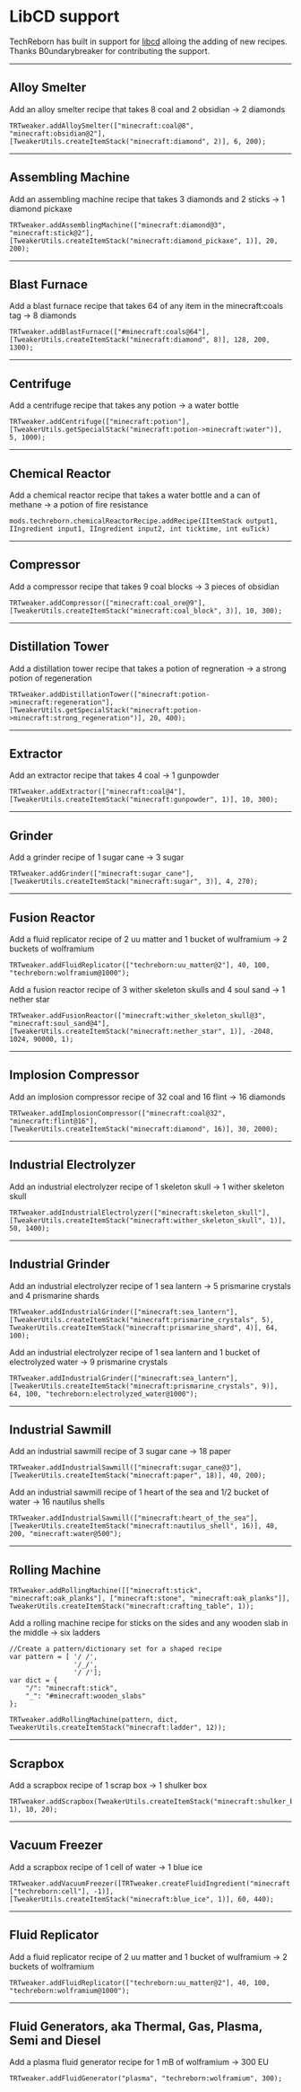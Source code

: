 # LibCD support

TechReborn has built in support for [libcd](https://www.curseforge.com/minecraft/mc-mods/libcd) alloing the adding of new recipes. Thanks B0undarybreaker for contributing the support.

---

## Alloy Smelter

Add an alloy smelter recipe that takes 8 coal and 2 obsidian -\> 2 diamonds

    TRTweaker.addAlloySmelter(["minecraft:coal@8", "minecraft:obsidian@2"], [TweakerUtils.createItemStack("minecraft:diamond", 2)], 6, 200);

---

## Assembling Machine

Add an assembling machine recipe that takes 3 diamonds and 2 sticks -\> 1 diamond pickaxe

    TRTweaker.addAssemblingMachine(["minecraft:diamond@3", "minecraft:stick@2"], [TweakerUtils.createItemStack("minecraft:diamond_pickaxe", 1)], 20, 200);

---

## Blast Furnace

Add a blast furnace recipe that takes 64 of any item in the minecraft:coals tag -\> 8 diamonds

    TRTweaker.addBlastFurnace(["#minecraft:coals@64"], [TweakerUtils.createItemStack("minecraft:diamond", 8)], 128, 200, 1300);

---

## Centrifuge

Add a centrifuge recipe that takes any potion -\> a water bottle

    TRTweaker.addCentrifuge(["minecraft:potion"], [TweakerUtils.getSpecialStack("minecraft:potion->minecraft:water")], 5, 1000);

---

## Chemical Reactor

Add a chemical reactor recipe that takes a water bottle and a can of methane -\> a potion of fire resistance

    mods.techreborn.chemicalReactorRecipe.addRecipe(IItemStack output1, IIngredient input1, IIngredient input2, int ticktime, int euTick)

---

## Compressor

Add a compressor recipe that takes 9 coal blocks -\> 3 pieces of obsidian

    TRTweaker.addCompressor(["minecraft:coal_ore@9"], [TweakerUtils.createItemStack("minecraft:coal_block", 3)], 10, 300);

---

## Distillation Tower

Add a distillation tower recipe that takes a potion of regneration -\> a strong potion of regeneration

    TRTweaker.addDistillationTower(["minecraft:potion->minecraft:regeneration"], [TweakerUtils.getSpecialStack("minecraft:potion->minecraft:strong_regeneration")], 20, 400);

---

## Extractor

Add an extractor recipe that takes 4 coal -\> 1 gunpowder

    TRTweaker.addExtractor(["minecraft:coal@4"], [TweakerUtils.createItemStack("minecraft:gunpowder", 1)], 10, 300);

---

## Grinder

Add a grinder recipe of 1 sugar cane -\> 3 sugar

    TRTweaker.addGrinder(["minecraft:sugar_cane"], [TweakerUtils.createItemStack("minecraft:sugar", 3)], 4, 270);

---

## Fusion Reactor

Add a fluid replicator recipe of 2 uu matter and 1 bucket of wulframium -\> 2 buckets of wolframium

    TRTweaker.addFluidReplicator(["techreborn:uu_matter@2"], 40, 100, "techreborn:wolframium@1000");

Add a fusion reactor recipe of 3 wither skeleton skulls and 4 soul sand -\> 1 nether star

    TRTweaker.addFusionReactor(["minecraft:wither_skeleton_skull@3", "minecraft:soul_sand@4"], [TweakerUtils.createItemStack("minecraft:nether_star", 1)], -2048, 1024, 90000, 1);

---

## Implosion Compressor

Add an implosion compressor recipe of 32 coal and 16 flint -\> 16 diamonds

    TRTweaker.addImplosionCompressor(["minecraft:coal@32", "minecraft:flint@16"], [TweakerUtils.createItemStack("minecraft:diamond", 16)], 30, 2000);

---

## Industrial Electrolyzer

Add an industrial electrolyzer recipe of 1 skeleton skull -\> 1 wither skeleton skull

    TRTweaker.addIndustrialElectrolyzer(["minecraft:skeleton_skull"], [TweakerUtils.createItemStack("minecraft:wither_skeleton_skull", 1)], 50, 1400);

---

## Industrial Grinder

Add an industrial electrolyzer recipe of 1 sea lantern -\> 5 prismarine crystals and 4 prismarine shards

    TRTweaker.addIndustrialGrinder(["minecraft:sea_lantern"], [TweakerUtils.createItemStack("minecraft:prismarine_crystals", 5), TweakerUtils.createItemStack("minecraft:prismarine_shard", 4)], 64, 100);

Add an industrial electrolyzer recipe of 1 sea lantern and 1 bucket of electrolyzed water -\> 9 prismarine crystals

    TRTweaker.addIndustrialGrinder(["minecraft:sea_lantern"], [TweakerUtils.createItemStack("minecraft:prismarine_crystals", 9)], 64, 100, "techreborn:electrolyzed_water@1000");

---

## Industrial Sawmill

Add an industrial sawmill recipe of 3 sugar cane -\> 18 paper

    TRTweaker.addIndustrialSawmill(["minecraft:sugar_cane@3"], [TweakerUtils.createItemStack("minecraft:paper", 18)], 40, 200);

Add an industrial sawmill recipe of 1 heart of the sea and 1/2 bucket of water -\> 16 nautilus shells

    TRTweaker.addIndustrialSawmill(["minecraft:heart_of_the_sea"], [TweakerUtils.createItemStack("minecraft:nautilus_shell", 16)], 40, 200, "minecraft:water@500");

---

## Rolling Machine

    TRTweaker.addRollingMachine([["minecraft:stick", "minecraft:oak_planks"], ["minecraft:stone", "minecraft:oak_planks"]], TweakerUtils.createItemStack("minecraft:crafting_table", 1));

Add a rolling machine recipe for sticks on the sides and any wooden slab in the middle -\> six ladders

    //Create a pattern/dictionary set for a shaped recipe
    var pattern = [ '/ /',
                    '/_/',
                    '/ /'];
    var dict = {
        "/": "minecraft:stick",
        "_": "#minecraft:wooden_slabs"
    };

    TRTweaker.addRollingMachine(pattern, dict, TweakerUtils.createItemStack("minecraft:ladder", 12));

---

## Scrapbox

Add a scrapbox recipe of 1 scrap box -\> 1 shulker box

    TRTweaker.addScrapbox(TweakerUtils.createItemStack("minecraft:shulker_box", 1), 10, 20);

---

## Vacuum Freezer

Add a scrapbox recipe of 1 cell of water -\> 1 blue ice

    TRTweaker.addVacuumFreezer([TRTweaker.createFluidIngredient("minecraft:water", ["techreborn:cell"], -1)], [TweakerUtils.createItemStack("minecraft:blue_ice", 1)], 60, 440);

---

## Fluid Replicator

Add a fluid replicator recipe of 2 uu matter and 1 bucket of wulframium -\> 2 buckets of wolframium

    TRTweaker.addFluidReplicator(["techreborn:uu_matter@2"], 40, 100, "techreborn:wolframium@1000");

---

## Fluid Generators, aka Thermal, Gas, Plasma, Semi and Diesel

Add a plasma fluid generator recipe for 1 mB of wolframium -\> 300 EU

    TRTweaker.addFluidGenerator("plasma", "techreborn:wolframium", 300);
